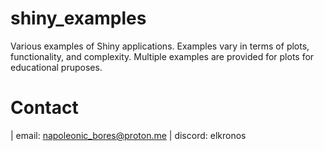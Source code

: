 # shiny_examples
 Various examples of Shiny applications. Examples vary in terms of plots, functionality, and complexity. Multiple examples are provided for plots for educational pruposes.

# Contact
| email: napoleonic_bores@proton.me
| discord: elkronos
